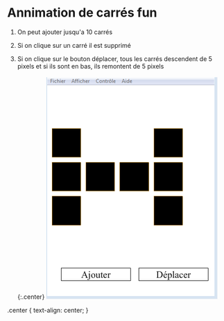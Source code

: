 Annimation de carrés fun 
========================
1) On peut ajouter jusqu'a 10 carrés

2) Si on clique sur un carré il est supprimé 

3) Si on clique sur le bouton déplacer, tous les carrés descendent de 5 pixels
et si ils sont en bas, ils remontent de 5 pixels <br/><br/>
{:.center}
![exemple](exemple.PNG)

.center {
  text-align: center;
}
